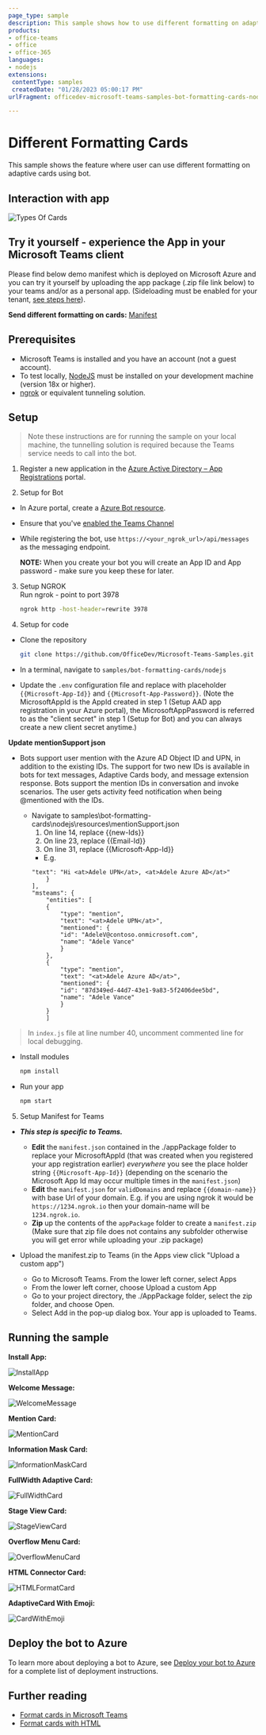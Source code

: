 ```yaml
---
page_type: sample
description: This sample shows how to use different formatting on adaptive card.
products:
- office-teams
- office
- office-365
languages:
- nodejs
extensions:
 contentType: samples
 createdDate: "01/28/2023 05:00:17 PM"
urlFragment: officedev-microsoft-teams-samples-bot-formatting-cards-nodejs

---
```

# Different Formatting Cards

This sample shows the feature where user can use different formatting on adaptive cards using bot.

## Interaction with app

![Types Of Cards](Images/DifferentFormattingCards.gif)

## Try it yourself - experience the App in your Microsoft Teams client
Please find below demo manifest which is deployed on Microsoft Azure and you can try it yourself by uploading the app package (.zip file link below) to your teams and/or as a personal app. (Sideloading must be enabled for your tenant, [see steps here](https://docs.microsoft.com/microsoftteams/platform/concepts/build-and-test/prepare-your-o365-tenant#enable-custom-teams-apps-and-turn-on-custom-app-uploading)).

**Send different formatting on cards:** [Manifest](/samples/bot-formatting-cards/nodejs/demo-manifest/bot-formatting-cards.zip)

## Prerequisites

-  Microsoft Teams is installed and you have an account (not a guest account).
-  To test locally, [NodeJS](https://nodejs.org/en/download/) must be installed on your development machine (version 18x  or higher).
-  [ngrok](https://ngrok.com/) or equivalent tunneling solution.

## Setup

> Note these instructions are for running the sample on your local machine, the tunnelling solution is required because the Teams service needs to call into the bot.

1. Register a new application in the [Azure Active Directory – App Registrations](https://go.microsoft.com/fwlink/?linkid=2083908) portal.

2. Setup for Bot
- In Azure portal, create a [Azure Bot resource](https://docs.microsoft.com/en-us/azure/bot-service/bot-builder-authentication?view=azure-bot-service-4.0&tabs=csharp%2Caadv2).
- Ensure that you've [enabled the Teams Channel](https://docs.microsoft.com/en-us/azure/bot-service/channel-connect-teams?view=azure-bot-service-4.0)
- While registering the bot, use `https://<your_ngrok_url>/api/messages` as the messaging endpoint.

	**NOTE:** When you create your bot you will create an App ID and App password - make sure you keep these for later.

3. Setup NGROK  
Run ngrok - point to port 3978

    ```bash
    ngrok http -host-header=rewrite 3978
    ```

4. Setup for code  
  - Clone the repository

    ```bash
    git clone https://github.com/OfficeDev/Microsoft-Teams-Samples.git
    ```

  - In a terminal, navigate to `samples/bot-formatting-cards/nodejs`
  - Update the `.env` configuration file and replace with placeholder `{{Microsoft-App-Id}}` and `{{Microsoft-App-Password}}`. (Note the MicrosoftAppId is the AppId created in step 1 (Setup AAD app registration in your Azure portal), the MicrosoftAppPassword is referred to as the "client secret" in step 1 (Setup for Bot) and you can always create a new client secret anytime.)

**Update mentionSupport json**
- Bots support user mention with the Azure AD Object ID and UPN, in addition to the existing IDs. The support for two new IDs is available in bots for text messages, Adaptive Cards body, and message extension response. Bots support the mention IDs in conversation and invoke scenarios. The user gets activity feed notification when being @mentioned with the IDs.

   - Navigate to samples\bot-formatting-cards\nodejs\resources\mentionSupport.json
      1) On line 14, replace {{new-Ids}}  
      2) On line 23, replace {{Email-Id}}
      3) On line 31, replace {{Microsoft-App-Id}}
        - E.g. 
        ```
        "text": "Hi <at>Adele UPN</at>, <at>Adele Azure AD</at>"
            }
        ],
        "msteams": {
            "entities": [
            {
                "type": "mention",
                "text": "<at>Adele UPN</at>",
                "mentioned": {
                "id": "AdeleV@contoso.onmicrosoft.com",
                "name": "Adele Vance"
                }
            },
            {
                "type": "mention",
                "text": "<at>Adele Azure AD</at>",
                "mentioned": {
                "id": "87d349ed-44d7-43e1-9a83-5f2406dee5bd",
                "name": "Adele Vance"
                }
            }
            ]
        ```

> In `index.js` file at line number 40, uncomment commented line for local debugging.

  - Install modules

    ```bash
    npm install
    ```

  - Run your app

    ```bash
    npm start
    ```

5. Setup Manifest for Teams
- __*This step is specific to Teams.*__
    - **Edit** the `manifest.json` contained in the ./appPackage folder to replace your MicrosoftAppId (that was created when you registered your app registration earlier) *everywhere* you see the place holder string `{{Microsoft-App-Id}}` (depending on the scenario the Microsoft App Id may occur multiple times in the `manifest.json`)
    - **Edit** the `manifest.json` for `validDomains` and replace `{{domain-name}}` with base Url of your domain. E.g. if you are using ngrok it would be `https://1234.ngrok.io` then your domain-name will be `1234.ngrok.io`.
    - **Zip** up the contents of the `appPackage` folder to create a `manifest.zip` (Make sure that zip file does not contains any subfolder otherwise you will get error while uploading your .zip package)

- Upload the manifest.zip to Teams (in the Apps view click "Upload a custom app")
   - Go to Microsoft Teams. From the lower left corner, select Apps
   - From the lower left corner, choose Upload a custom App
   - Go to your project directory, the ./AppPackage folder, select the zip folder, and choose Open.
   - Select Add in the pop-up dialog box. Your app is uploaded to Teams.


## Running the sample

**Install App:**

![InstallApp](Images/1.InstallApp.png)

**Welcome Message:**

![WelcomeMessage](Images/2.WelcomeMessage.png)

**Mention Card:**

![MentionCard](Images/3.MentionCard.png)

**Information Mask Card:**

![InformationMaskCard](Images/4.InformationMaskCard.png)

**FullWidth Adaptive Card:**

![FullWidthCard](Images/5.FullWidthCard.png)

**Stage View Card:**

![StageViewCard](Images/6.StageViewCard.png)

**Overflow Menu Card:**

![OverflowMenuCard](Images/7.OverflowMenuCard.png)

**HTML Connector Card:**

![HTMLFormatCard](Images/8.HTMLFormatCard.png)

**AdaptiveCard With Emoji:**

![CardWithEmoji](Images/9.CardWithEmoji.png)

## Deploy the bot to Azure

To learn more about deploying a bot to Azure, see [Deploy your bot to Azure](https://aka.ms/azuredeployment) for a complete list of deployment instructions.

## Further reading
- [Format cards in Microsoft Teams](https://learn.microsoft.com/en-us/microsoftteams/platform/task-modules-and-cards/cards/cards-format?tabs=adaptive-md%2Cdesktop%2Cconnector-html)
- [Format cards with HTML](https://learn.microsoft.com/en-us/microsoftteams/platform/task-modules-and-cards/cards/cards-format?tabs=adaptive-md%2Cdesktop%2Cconnector-html#format-cards-with-html)
